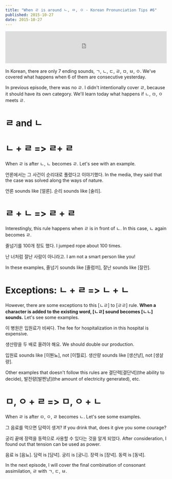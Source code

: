 ```yaml
---
title: "When ㄹ is around ㄴ, ㅁ, ㅇ - Korean Pronunciation Tips #6"
published: 2015-10-27
date: 2015-10-27
---
```

<iframe id="audio_iframe" src="https://www.podbean.com/media/player/dgi7p-59c51c?skin=11" width="100%" height="100" frameborder="0" scrolling="no"></iframe>

In Korean, there are only 7 ending sounds, ㄱ, ㄴ, ㄷ, ㄹ, ㅁ, ㅂ, ㅇ. We've covered what happens when 6 of them are consecutive yesterday.

In previous episode, there was no ㄹ. I didn't intentionally cover ㄹ, because it should have its own category. We'll learn today what happens if ㄴ, ㅁ, ㅇ meets ㄹ.

#  ㄹ and ㄴ


#  ㄴ + ㄹ =&gt; ㄹ+ ㄹ

When ㄹ is after ㄴ, ㄴ becomes ㄹ. Let's see with an example.

언론에서는 그 사건이 순리대로 풀렸다고 이야기했다.
In the media, they said that the case was solved along the ways of nature.

언론 sounds like [얼론].
순리 sounds like [술리].

#  ㄹ + ㄴ =&gt; ㄹ + ㄹ

Interestingly, this rule happens when ㄹ is in front of ㄴ. In this case, ㄴ again becomes ㄹ.

줄넘기를 100개 정도 했다.
I jumped rope about 100 times.

난 너처럼 잘난 사람이 아니라고.
I am not a smart person like you!

In these examples, 줄넘기 sounds like [줄럼끼], 잘난 sounds like [잘란].

#  Exceptions: ㄴ + ㄹ =&gt; ㄴ + ㄴ

However, there are some exceptions to this [ㄴㄹ] to [ㄹㄹ] rule. <strong>When a character is added to the existing word, [ㄴㄹ] sound becomes [ㄴㄴ] sounds.</strong> Let's see some examples.

이 병원은 입원료가 비싸다.
The fee for hospitalization in this hospital is expensive.

생산량을 두 배로 올려야 해요.
We should double our production.

입원료 sounds like [이붠뇨], not [이붤료]. 생산량 sounds like [생산냥], not [생살량].

Other examples that doesn't follow this rules are 결단력[결단녁](the ability to decide), 발전량[발쩐냥](the amount of electricity generated), etc.

#  ㅁ, ㅇ + ㄹ =&gt; ㅁ, ㅇ + ㄴ

When ㄹ is after ㅁ, ㅇ, ㄹ becomes ㄴ. Let's see some examples.

그 음료를 먹으면 담력이 생겨?
If you drink that, does it give you some courage?

궁리 끝에 장력을 동력으로 사용할 수 있다는 것을 알게 되었다.
After consideration, I found out that tension can be used as power.

음료 is [음뇨]. 담력 is [담녁].
궁리 is [궁니]. 장력 is [장녁]. 동력 is [동녁].

In the next episode, I will cover the final combination of consonant assimilation, ㄹ with ㄱ, ㄷ, ㅂ.